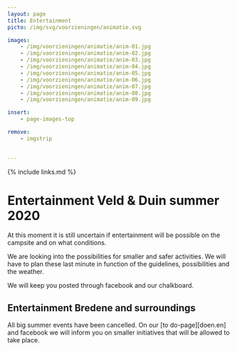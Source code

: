 ```yaml
---
layout: page
title: Entertainment
picto: /img/svg/voorzieningen/animatie.svg

images:
    - /img/voorzieningen/animatie/anim-01.jpg
    - /img/voorzieningen/animatie/anim-02.jpg
    - /img/voorzieningen/animatie/anim-03.jpg
    - /img/voorzieningen/animatie/anim-04.jpg
    - /img/voorzieningen/animatie/anim-05.jpg
    - /img/voorzieningen/animatie/anim-06.jpg
    - /img/voorzieningen/animatie/anim-07.jpg
    - /img/voorzieningen/animatie/anim-08.jpg
    - /img/voorzieningen/animatie/anim-09.jpg

insert:
    - page-images-top

remove:
    - imgstrip
    

---
```

{% include links.md %}

# Entertainment Veld & Duin summer 2020

At this moment it is still uncertain if entertainment will be possible on the campsite and on what conditions. 

We are looking into the possibilities for smaller and safer activities. We will have to plan these last minute in function of the guidelines, possibilities and the weather. 

We will keep you posted through facebook and our chalkboard. 



## Entertainment Bredene and surroundings

All big summer events have been cancelled. On our [to do-page][doen.en] and facebook we will inform you on smaller initiatives that will be allowed to take place. 


